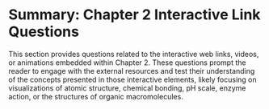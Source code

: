 # Summary: Chapter 2 Interactive Link Questions

This section provides questions related to the interactive web links, videos, or animations embedded within Chapter 2. These questions prompt the reader to engage with the external resources and test their understanding of the concepts presented in those interactive elements, likely focusing on visualizations of atomic structure, chemical bonding, pH scale, enzyme action, or the structures of organic macromolecules.
